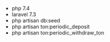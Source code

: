 - php 7.4
- laravel 7.3 
- php artisan db:seed
- php artisan ton:periodic_deposit
- php artisan ton:periodic_withdraw_ton

